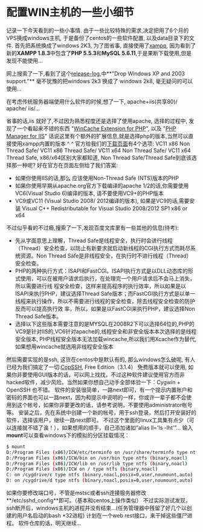 # 配置WIN主机的一些小细节

记录一下今天看到的一些小事情. 由于一些比较特殊的需求,决定把用了6个月的VPS换成windows主机, 于是备份了centos的一些软件配置, 以及data目录下的文件. 首先把系统换成了windows 2K3, 为了图省事, 直接使用了[xampp](http://www.apachefriends.org/zh_cn/xampp-windows.html), 因为看到了新的**XAMPP 1.8.3**中包含了**PHP 5.5.3**和**MySQL 5.6.11**,于是果断下载使用,但是发现不能使用...

网上搜索了一下,看到了这个[release-log](https://github.com/php/php-src/blob/php-5.5.0alpha1/NEWS),中**"Drop Windows XP and 2003 support."** 毫不犹豫的把windows 2k3 换成了 windows 2k8, 毫无疑问的可以使用...

在考虑传统服务器端使用什么软件的时候,想了一下, apache+iis(共享80)/ apache/ iis/...

省事的话,iis 就好了,不过因为熟悉程度还是选择了使用apache, 选择的过程中, 发现了一个看起来不错的东西 "[WinCache Extension for PHP](http://www.iis.net/downloads/microsoft/wincache-extension)", 以及 "[PHP Manager for IIS](http://phpmanager.codeplex.com/)" 话说这里有个额外的扩展信息,就是选择php的版本,当然可以直接使用xampp内置的版本 ^ ^ 官方给我们的[下载页面](http://windows.php.net/download/)有4个选项: VC11 x86 Non Thread Safe/ VC11 x86 Thread Safe/ VC11 x64 Non Thread Safe/ VC11 x64 Thread Safe, x86/x64区别大家都知道, Non Thread Safe/Thread Safe到底该选择那一种呢? 好在官方在页面左侧给了我们答案:

*   如果你使用IIS的话,那么 应该使用Non-Thread Safe (NTS)版本的PHP
*   如果你使用早期从apache.org官方下载编译的apache 1/2的话,你需要使用VC6(Visual Studio 6)编译的版本, 请不要使用VC9+的PHP版本
*   VC9或VC11 (Visual Studio 2008/ 2012编译的版本), 如果是VC9的话,需要安装 Visual C++ Redistributable for Visual Studio 2008/2012 SP1 x86 or x64

不过似乎看的不过瘾,搜索了一下,发现百度文库里有一些其他的信息(待考):

*   先从字面意思上理解，Thread Safe是线程安全，执行时会进行线程（Thread）安全检查，以防止有新要求就启动新线程的CGI执行方式而耗尽系统资源。Non Thread Safe是非线程安全，在执行时不进行线程（Thread）安全检查。
*   PHP的两种执行方式：ISAPI和FastCGI。ISAPI执行方式是以DLL动态库的形式使用，可以在被用户请求后执行，在处理完一个用户请求后不会马上消失，所以需要进行线 程安全检查，这样来提高程序的执行效率，所以如果是以ISAPI来执行PHP，建议选择Thread Safe版本；而FastCGI执行方式是以单一线程来执行操作，所以不需要进行线程的安全检查，除去线程安全检查的防护反而可以提高执行效 率，所以，如果是以FastCGI来执行PHP，建议选择Non Thread Safe版本。
*   选择以下这些版本需要注意的是MYSQL在2008R2下可以选择64位的,PHP的VC9是针对IIS的,VC6针对apache的,线程安全和非安全版本本次选择的是线程安全版本, PHP线程安全版本无法加载wincache,所以我们用Xcache作为替代,如果想用wincache就选用非线程安全版本

然后需要实现的是ssh, 这货在centos中是默认有的, 那么windows怎么破呢, 有人已经为我们搞定了一切:[CopSSH](https://www.itefix.no/i2/copssh), Free Edition（3.1.4） 免费版本就可以使用, 如果你非要使用GUI版本的话，可以网上找找，不过这种软件建议使用官方而非hacked软件，减少风险。当然如果你想自己动手全部体验一下：Cygwin + OpenSSH 也不错。 软件的安装很简单，一路next即可，有一个提示内置账户和密码的界面也可以一路next，因为和提示中说明的一样，你或许一辈子都不会使用到这个帐号，如果你非要更改的话，请参考说明，不要使用administrator帐号等。 安装之后，先在系统中创建一个新的帐号，用于ssh登录，然后打开安装好的软件，选择该用户，继续一路next即可。 不过这个里面的linux工具集有点少（可以连接就不错了诶！），如果想用的顺手，自己添加诸如“alias ll='ls -lht'”... 输入**mount**可以查看windows下的模拟的分区挂载情况：

```bash
$ mount
D:/Program Files (x86)/ICW/etc/terminfo on /usr/share/terminfo type ntfs (binary,noacl)
D:/Program Files (x86)/ICW/bin on /usr/bin type ntfs (binary,noacl)
D:/Program Files (x86)/ICW/lib on /usr/lib type ntfs (binary,noacl)
D:/Program Files (x86)/ICW on / type ntfs (binary,noacl)
C: on /cygdrive/c type ntfs (binary,noacl,posix=0,user,noumount,auto)
D: on /cygdrive/d type ntfs (binary,noacl,posix=0,user,noumount,auto)
```

如果你要修改端口号，不管是mstsc或者ssh连接服务器修改**/etc/sshd_config**即可。（基本和centos上操作类似） 不过实际测试发现，ssh断开后，windows主机的进程并没有结束...(任务管理器中残留了好几个以创建的用户名启动的bash *32进程) 计划在一个web rest接口，来干掉这些僵尸进程。 软件仓库的话，明天继续...

